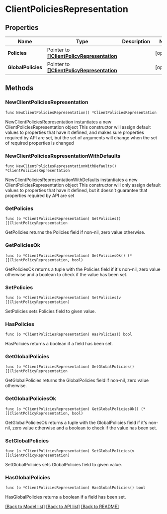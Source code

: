 # ClientPoliciesRepresentation

## Properties

Name | Type | Description | Notes
------------ | ------------- | ------------- | -------------
**Policies** | Pointer to [**[]ClientPolicyRepresentation**](ClientPolicyRepresentation.md) |  | [optional] 
**GlobalPolicies** | Pointer to [**[]ClientPolicyRepresentation**](ClientPolicyRepresentation.md) |  | [optional] 

## Methods

### NewClientPoliciesRepresentation

`func NewClientPoliciesRepresentation() *ClientPoliciesRepresentation`

NewClientPoliciesRepresentation instantiates a new ClientPoliciesRepresentation object
This constructor will assign default values to properties that have it defined,
and makes sure properties required by API are set, but the set of arguments
will change when the set of required properties is changed

### NewClientPoliciesRepresentationWithDefaults

`func NewClientPoliciesRepresentationWithDefaults() *ClientPoliciesRepresentation`

NewClientPoliciesRepresentationWithDefaults instantiates a new ClientPoliciesRepresentation object
This constructor will only assign default values to properties that have it defined,
but it doesn't guarantee that properties required by API are set

### GetPolicies

`func (o *ClientPoliciesRepresentation) GetPolicies() []ClientPolicyRepresentation`

GetPolicies returns the Policies field if non-nil, zero value otherwise.

### GetPoliciesOk

`func (o *ClientPoliciesRepresentation) GetPoliciesOk() (*[]ClientPolicyRepresentation, bool)`

GetPoliciesOk returns a tuple with the Policies field if it's non-nil, zero value otherwise
and a boolean to check if the value has been set.

### SetPolicies

`func (o *ClientPoliciesRepresentation) SetPolicies(v []ClientPolicyRepresentation)`

SetPolicies sets Policies field to given value.

### HasPolicies

`func (o *ClientPoliciesRepresentation) HasPolicies() bool`

HasPolicies returns a boolean if a field has been set.

### GetGlobalPolicies

`func (o *ClientPoliciesRepresentation) GetGlobalPolicies() []ClientPolicyRepresentation`

GetGlobalPolicies returns the GlobalPolicies field if non-nil, zero value otherwise.

### GetGlobalPoliciesOk

`func (o *ClientPoliciesRepresentation) GetGlobalPoliciesOk() (*[]ClientPolicyRepresentation, bool)`

GetGlobalPoliciesOk returns a tuple with the GlobalPolicies field if it's non-nil, zero value otherwise
and a boolean to check if the value has been set.

### SetGlobalPolicies

`func (o *ClientPoliciesRepresentation) SetGlobalPolicies(v []ClientPolicyRepresentation)`

SetGlobalPolicies sets GlobalPolicies field to given value.

### HasGlobalPolicies

`func (o *ClientPoliciesRepresentation) HasGlobalPolicies() bool`

HasGlobalPolicies returns a boolean if a field has been set.


[[Back to Model list]](../README.md#documentation-for-models) [[Back to API list]](../README.md#documentation-for-api-endpoints) [[Back to README]](../README.md)


